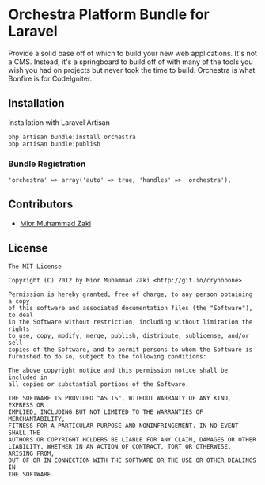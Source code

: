 Orchestra Platform Bundle for Laravel
==============

Provide a solid base off of which to build your new web applications. It's not a CMS. Instead, it's a springboard to build off of with many of the tools you wish you had on projects but never took the time to build. Orchestra is what Bonfire is for CodeIgniter.

## Installation

Installation with Laravel Artisan

	php artisan bundle:install orchestra
	php artisan bundle:publish

### Bundle Registration

	'orchestra' => array('auto' => true, 'handles' => 'orchestra'),

## Contributors

* [Mior Muhammad Zaki](http://git.io/crynobone) 

## License

	The MIT License

	Copyright (C) 2012 by Mior Muhammad Zaki <http://git.io/crynobone> 

	Permission is hereby granted, free of charge, to any person obtaining a copy
	of this software and associated documentation files (the "Software"), to deal
	in the Software without restriction, including without limitation the rights
	to use, copy, modify, merge, publish, distribute, sublicense, and/or sell
	copies of the Software, and to permit persons to whom the Software is
	furnished to do so, subject to the following conditions:

	The above copyright notice and this permission notice shall be included in
	all copies or substantial portions of the Software.

	THE SOFTWARE IS PROVIDED "AS IS", WITHOUT WARRANTY OF ANY KIND, EXPRESS OR
	IMPLIED, INCLUDING BUT NOT LIMITED TO THE WARRANTIES OF MERCHANTABILITY,
	FITNESS FOR A PARTICULAR PURPOSE AND NONINFRINGEMENT. IN NO EVENT SHALL THE
	AUTHORS OR COPYRIGHT HOLDERS BE LIABLE FOR ANY CLAIM, DAMAGES OR OTHER
	LIABILITY, WHETHER IN AN ACTION OF CONTRACT, TORT OR OTHERWISE, ARISING FROM,
	OUT OF OR IN CONNECTION WITH THE SOFTWARE OR THE USE OR OTHER DEALINGS IN
	THE SOFTWARE.